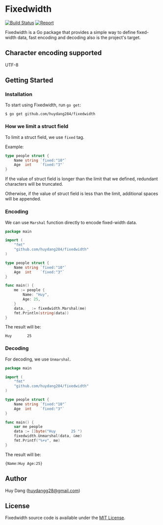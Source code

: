 # Fixedwidth
[![Build Status](https://travis-ci.org/huydang284/fixedwidth.svg?branch=master)](https://travis-ci.org/huydang284/fixedwidth)
[![Report](https://goreportcard.com/badge/github.com/huydang284/fixedwidth)](https://goreportcard.com/badge/github.com/huydang284/fixedwidth)

Fixedwidth is a Go package that provides a simple way to define fixed-width data, fast encoding and decoding also is the project's target.

## Character encoding supported
UTF-8

## Getting Started
### Installation
To start using Fixedwidth, run `go get`:
``` 
$ go get github.com/huydang284/fixedwidth
```

### How we limit a struct field
To limit a struct field, we use `fixed` tag.

Example:
```go
type people struct {
    Name string `fixed:"10"`
    Age  int    `fixed:"3"`
}
```

If the value of struct field is longer than the limit that we defined, redundant characters will be truncated.

Otherwise, if the value of struct field is less than the limit, additional spaces will be appended.

### Encoding
We can use `Marshal` function directly to encode fixed-width data.

```go
package main

import (
    "fmt"
    "github.com/huydang284/fixedwidth"
)

type people struct {
    Name string `fixed:"10"`
    Age  int    `fixed:"3"`
}

func main() {
    me := people {
        Name: "Huy",
        Age: 25,
    }
    data, _ := fixedwidth.Marshal(me)
    fmt.Println(string(data))
}
```

The result will be:
```
Huy       25 
```

### Decoding
For decoding, we use `Unmarshal`.

```go
package main

import (
    "fmt"
    "github.com/huydang284/fixedwidth"
)

type people struct {
    Name string `fixed:"10"`
    Age  int    `fixed:"3"`
}

func main() {
    var me people
    data := []byte("Huy       25 ")
    fixedwidth.Unmarshal(data, &me)
    fmt.Printf("%+v", me)
}
```

The result will be:
```
{Name:Huy Age:25}
```

## Author
Huy Dang ([huydangg28@gmail.com](mailto:huydangg28@gmail.com))

## License
Fixedwidth source code is available under the [MIT License](https://github.com/huydang284/fixedwidth/blob/master/LICENSE).